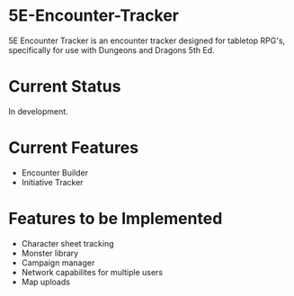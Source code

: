 # 5E-Encounter-Tracker
5E Encounter Tracker is an encounter tracker designed for tabletop RPG's, specifically for use with Dungeons and Dragons 5th Ed.

# Current Status
In development.

# Current Features
- Encounter Builder
- Initiative Tracker

# Features to be Implemented
- Character sheet tracking
- Monster library
- Campaign manager
- Network capabilites for multiple users
- Map uploads